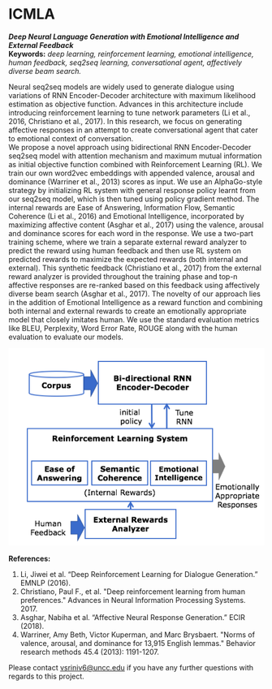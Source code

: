 # ICMLA

<b><i>Deep Neural Language Generation with Emotional Intelligence and External Feedback</i></b><br>
<b>Keywords:</b><i> deep learning, reinforcement learning, emotional intelligence, human feedback, seq2seq learning, conversational agent, affectively diverse beam search.</i><br>

Neural seq2seq models are widely used to generate dialogue using variations of RNN Encoder-Decoder architecture with maximum likelihood estimation as objective function. Advances in this architecture include introducing reinforcement learning to tune network parameters (Li et al., 2016, Christiano et al., 2017). In this research, we focus on generating affective responses in an attempt to create conversational agent that cater to emotional context of conversation. <br>
   We propose a novel approach using bidirectional RNN Encoder-Decoder seq2seq model with attention mechanism and maximum mutual information as initial objective function combined with Reinforcement Learning (RL). We train our own word2vec embeddings with appended valence, arousal and dominance (Warriner et al., 2013) scores as input. We use an AlphaGo-style strategy by initializing RL system with general response policy learnt from our seq2seq model, which is then tuned using policy gradient method. The internal rewards are Ease of Answering, Information Flow, Semantic Coherence (Li et al., 2016) and Emotional Intelligence, incorporated by maximizing affective content (Asghar et al., 2017) using the valence, arousal and dominance scores for each word in the response. We use a two-part training scheme, where we train a separate external reward analyzer to predict the reward using human feedback and then use RL system on predicted rewards to maximize the expected rewards (both internal and external). This synthetic feedback (Christiano et al., 2017) from the external reward analyzer is provided throughout the training phase and top-n affective responses are re-ranked based on this feedback using affectively diverse beam search (Asghar et al., 2017). The novelty of our approach lies in the addition of Emotional Intelligence as a reward function and combining both internal and external rewards to create an emotionally appropriate model that closely imitates human. We use the standard evaluation metrics like BLEU, Perplexity, Word Error Rate, ROUGE along with the human evaluation to evaluate our models.<br>
   
<img src="architecture.png">

<b>References:</b>
   <ol>
      <li>Li, Jiwei et al. “Deep Reinforcement Learning for Dialogue Generation.” EMNLP (2016).</li>
<li>Christiano, Paul F., et al. "Deep reinforcement learning from human preferences." Advances in Neural Information Processing Systems. 2017.</li>
 <li>Asghar, Nabiha et al. “Affective Neural Response Generation.” ECIR (2018).</li>
<li>Warriner, Amy Beth, Victor Kuperman, and Marc Brysbaert. "Norms of valence, arousal, and dominance for 13,915 English lemmas." Behavior research methods 45.4 (2013): 1191-1207.</li></ol>


Please contact vsriniv6@uncc.edu if you have any further questions with regards to this project. 
